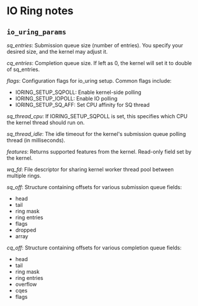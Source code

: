 # IO Ring notes

## `io_uring_params`

*sq_entries*: Submission queue size (number of entries). You specify your desired size, and the kernel may adjust it.

*cq_entries*: Completion queue size. If left as 0, the kernel will set it to double of sq_entries.

*flags*: Configuration flags for io_uring setup. Common flags include:
 - IORING_SETUP_SQPOLL: Enable kernel-side polling
 - IORING_SETUP_IOPOLL: Enable IO polling
 - IORING_SETUP_SQ_AFF: Set CPU affinity for SQ thread

*sq_thread_cpu*: If IORING_SETUP_SQPOLL is set, this specifies which CPU the kernel thread should run on. 

*sq_thread_idle*: The idle timeout for the kernel's submission queue polling thread (in milliseconds).

*features*: Returns supported features from the kernel. Read-only field set by the kernel.

*wq_fd*: File descriptor for sharing kernel worker thread pool between multiple rings.

*sq_off*: Structure containing offsets for various submission queue fields:
- head
- tail
- ring mask
- ring entries
- flags
- dropped
- array

*cq_off*: Structure containing offsets for various completion queue fields:
- head
- tail
- ring mask
- ring entries
- overflow
- cqes
- flags

